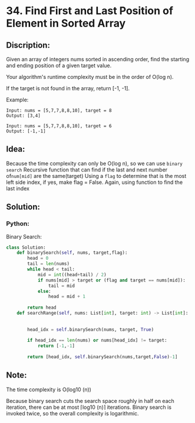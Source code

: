 # 34. Find First and Last Position of Element in Sorted Array
## Discription:
Given an array of integers nums sorted in ascending order, find the starting and ending position of a given target value.

Your algorithm's runtime complexity must be in the order of O(log n).

If the target is not found in the array, return [-1, -1].

Example:
```
Input: nums = [5,7,7,8,8,10], target = 8
Output: [3,4]

Input: nums = [5,7,7,8,8,10], target = 6
Output: [-1,-1]
```

## Idea:
  Because the time complexity can only be O(log n), so we can use ```binary search```
  Recursive function that can find if the last and next number of```num[mid]``` are the same(target)
  Using a ```flag``` to determine that is the most left side index, if yes, make flag = False.
  Again, using function to find the last index
  
## Solution:
### Python:
Binary Search:
```python
class Solution:
    def binarySearch(self, nums, target,flag):
        head = 0
        tail = len(nums)
        while head < tail:
            mid = int((head+tail) / 2)
            if nums[mid] > target or (flag and target == nums[mid]):
                tail = mid 
            else:
                head = mid + 1
        
        return head
    def searchRange(self, nums: List[int], target: int) -> List[int]:
        
        
        head_idx = self.binarySearch(nums, target, True)
        
        if head_idx == len(nums) or nums[head_idx] != target:
            return [-1,-1]
        
        return [head_idx, self.binarySearch(nums,target,False)-1]
```

## Note:
The time complexity is
O(log10 (n))

Because binary search cuts the search space roughly in half on each iteration, there can be at most ⌈log10 (n)⌉ iterations. Binary search is invoked twice, so the overall complexity is logarithmic.
